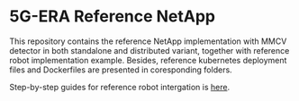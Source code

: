 # 5G-ERA Reference NetApp

This repository contains the reference NetApp implementation with MMCV detector in both standalone and distributed variant, together with reference robot implementation example. Besides, reference kubernetes deployment files and Dockerfiles are presented in coresponding folders.

Step-by-step guides for reference robot intergation is [here](src/era_5g_robot/README.md).

